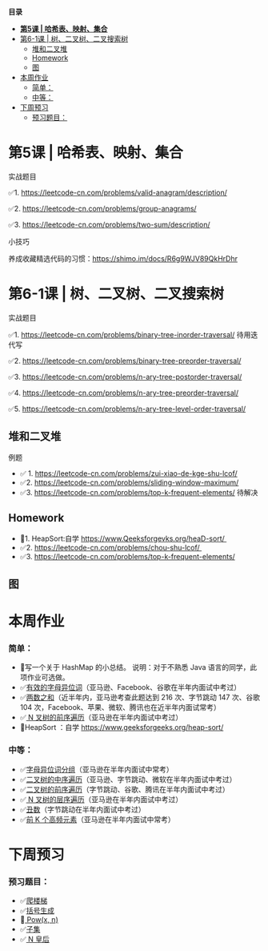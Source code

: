 **目录**

- [**第5课 | 哈希表、映射、集合**](#第5课--哈希表映射集合)
- [第6-1课 | 树、二叉树、二叉搜索树](#第6-1课--树二叉树二叉搜索树)
  - [堆和二叉堆](#堆和二叉堆)
  - [Homework](#homework)
  - [图](#图)
- [本周作业](#本周作业)
    - [简单：](#简单)
    - [中等：](#中等)
- [下周预习](#下周预习)
    - [预习题目：](#预习题目)

# **第5课 | 哈希表、映射、集合**

实战题目

✅1. https://leetcode-cn.com/problems/valid-anagram/description/ 

✅2. https://leetcode-cn.com/problems/group-anagrams/ 

✅3. https://leetcode-cn.com/problems/two-sum/description/ 

小技巧 

养成收藏精选代码的习惯：https://shimo.im/docs/R6g9WJV89QkHrDhr

# 第6-1课 | 树、二叉树、二叉搜索树

实战题目

✅1. https://leetcode-cn.com/problems/binary-tree-inorder-traversal/ 待用迭代写

✅2. https://leetcode-cn.com/problems/binary-tree-preorder-traversal/ 

✅3. https://leetcode-cn.com/problems/n-ary-tree-postorder-traversal/ 

✅4. https://leetcode-cn.com/problems/n-ary-tree-preorder-traversal/

✅5. https://leetcode-cn.com/problems/n-ary-tree-level-order-traversal/

## 堆和二叉堆

例题 

- ✅ 1.	https://leetcode-cn.com/problems/zui-xiao-de-kge-shu-lcof/
- ✅2.	https://leetcode-cn.com/problems/sliding-window-maximum/
- ✅3.	https://leetcode-cn.com/problems/top-k-frequent-elements/ 待解决



## Homework 

- 🔲1.	HeapSort:自学 https://www.Qeeksforgevks.org/heaD-sort/ 
- ✅2.	https://leetcode-cn.com/problems/chou-shu-lcof/ 
- ✅3.	https://leetcode-cn.com/problems/top-k-frequent-elements/

## 图



# 本周作业

### 简单：

- 🔲写一个关于 HashMap 的小总结。
   说明：对于不熟悉 Java 语言的同学，此项作业可选做。
- ✅[有效的字母异位词](https://leetcode-cn.com/problems/valid-anagram/description/)（亚马逊、Facebook、谷歌在半年内面试中考过）
- ✅[两数之和](https://leetcode-cn.com/problems/two-sum/description/)（近半年内，亚马逊考查此题达到 216 次、字节跳动 147 次、谷歌 104 次，Facebook、苹果、微软、腾讯也在近半年内面试常考）
- ✅[ N 叉树的前序遍历](https://leetcode-cn.com/problems/n-ary-tree-preorder-traversal/description/)（亚马逊在半年内面试中考过）
- 🔲HeapSort ：自学 [ https://www.geeksforgeeks.org/heap-sort/ ](https://www.geeksforgeeks.org/heap-sort/)

### 中等：

- ✅[字母异位词分组](https://leetcode-cn.com/problems/group-anagrams/)（亚马逊在半年内面试中常考）
- ✅[二叉树的中序遍历](https://leetcode-cn.com/problems/binary-tree-inorder-traversal/)（亚马逊、字节跳动、微软在半年内面试中考过）
- ✅[二叉树的前序遍历](https://leetcode-cn.com/problems/binary-tree-preorder-traversal/)（字节跳动、谷歌、腾讯在半年内面试中考过）
- ✅[ N 叉树的层序遍历](https://leetcode-cn.com/problems/n-ary-tree-level-order-traversal/)（亚马逊在半年内面试中考过）
- ✅[丑数](https://leetcode-cn.com/problems/chou-shu-lcof/)（字节跳动在半年内面试中考过）
- ✅[前 K 个高频元素](https://leetcode-cn.com/problems/top-k-frequent-elements/)（亚马逊在半年内面试中常考）

# 下周预习

### 预习题目：

- ✅[爬楼梯](https://leetcode-cn.com/problems/climbing-stairs/)
- ✅[括号生成](https://leetcode-cn.com/problems/generate-parentheses/)
- 🔲[ Pow(x, n) ](https://leetcode-cn.com/problems/powx-n/)
- ✅[子集](https://leetcode-cn.com/problems/subsets/)
- ✅[ N 皇后](https://leetcode-cn.com/problems/n-queens/)
